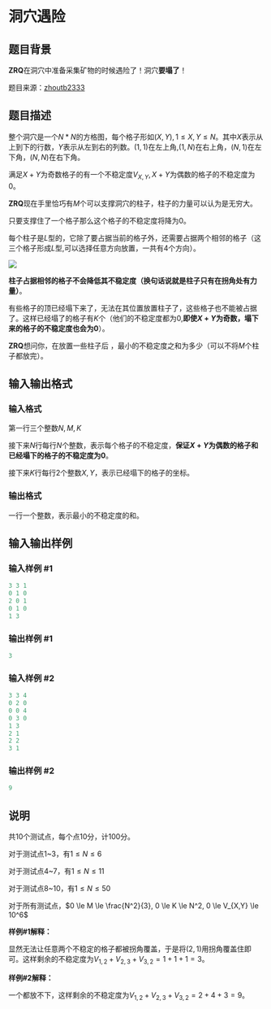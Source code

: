 # 洞穴遇险

## 题目背景

**ZRQ**在洞穴中准备采集矿物的时候遇险了！洞穴**要塌了**！

题目来源：[zhoutb2333](https://www.luogu.org/space/show?uid=31564)

## 题目描述

整个洞穴是一个$N*N$的方格图，每个格子形如$(X,Y),1 \le X,Y \le N$。其中$X$表示从上到下的行数，$Y$表示从左到右的列数。$(1,1)$在左上角,$(1,N)$在右上角，$(N,1)$在左下角，$(N,N)$在右下角。

满足$X+Y$为奇数格子的有一个不稳定度$V_{X,Y},X+Y$为偶数的格子的不稳定度为$0$。

**ZRQ**现在手里恰巧有$M$个可以支撑洞穴的柱子，柱子的力量可以认为是无穷大。

只要支撑住了一个格子那么这个格子的不稳定度将降为$0$。

每个柱子是$L$型的，它除了要占据当前的格子外，还需要占据两个相邻的格子（这三个格子形成$L$型,可以选择任意方向放置，一共有$4$个方向）。

![](https://cdn.luogu.com.cn/upload/pic/13049.png)

**柱子占据相邻的格子不会降低其不稳定度（换句话说就是柱子只有在拐角处有力量）**。

有些格子的顶已经塌下来了，无法在其位置放置柱子了，这些格子也不能被占据了。这样已经塌了的格子有$K$个（他们的不稳定度都为$0$,**即使$X+Y$为奇数，塌下来的格子的不稳定度也会为$0$**）。

**ZRQ**想问你，在放置一些柱子后 ，最小的不稳定度之和为多少（可以不将$M$个柱子都放完）。

## 输入输出格式

### 输入格式

第一行三个整数$N,M,K$

接下来$N$行每行$N$个整数，表示每个格子的不稳定度，**保证$X+Y$为偶数的格子和已经塌下的格子的不稳定度为$0$**。

接下来$K$行每行$2$个整数$X,Y$，表示已经塌下的格子的坐标。

### 输出格式

一行一个整数，表示最小的不稳定度的和。

## 输入输出样例

### 输入样例 #1

```cpp
3 3 1
0 1 0
2 0 1
0 1 0
1 3
```


### 输出样例 #1

```cpp
3
```


### 输入样例 #2

```cpp
3 3 4
0 2 0
0 0 4
0 3 0
1 3
2 1
2 2
3 1
```


### 输出样例 #2

```cpp
9
```


## 说明

共$10$个测试点，每个点$10$分，计$100$分。

对于测试点$1$~$3$，有$1 \le N \le 6$

对于测试点$4$~$7$，有$1 \le N \le 11$

对于测试点$8$~$10$，有$1 \le N \le 50$

对于所有测试点，$0 \le M \le \frac{N^2}{3}, 0 \le K \le N^2, 0 \le V_{X,Y} \le 10^6$

**样例#1解释：**

显然无法让任意两个不稳定的格子都被拐角覆盖，于是将$(2,1)$用拐角覆盖住即可。这样剩余的不稳定度为$V_{1,2}+V_{2,3}+V_{3,2}=1+1+1=3$。

**样例#2解释：**

一个都放不下，这样剩余的不稳定度为$V_{1,2}+V_{2,3}+V_{3,2}=2+4+3=9$。

